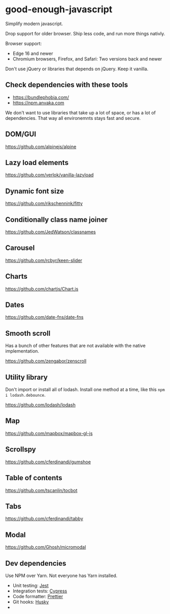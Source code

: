 # good-enough-javascript
Simplify modern javascript.

Drop support for older browser. Ship less code, and run more things nativly. 

Browser support:
* Edge 16 and newer
* Chromium browsers, Firefox, and Safari: Two versions back and newer

Don't use jQuery or libraries that depends on jQuery. Keep it vanilla.

## Check dependencies with these tools
* https://bundlephobia.com/
* https://npm.anvaka.com

We don't want to use libraries that take up a lot of space, or has a lot of dependencies. That way all environemnts stays fast and secure. 

## DOM/GUI
https://github.com/alpinejs/alpine

## Lazy load elements
https://github.com/verlok/vanilla-lazyload

## Dynamic font size
https://github.com/rikschennink/fitty

## Conditionally class name joiner
https://github.com/JedWatson/classnames

## Carousel
https://github.com/rcbyr/keen-slider

## Charts
https://github.com/chartjs/Chart.js

## Dates
https://github.com/date-fns/date-fns

## Smooth scroll
Has a bunch of other features that are not available with the native implementation.

https://github.com/zengabor/zenscroll

## Utility library
Don't import or install all of lodash. Install one method at a time, like this `npm i lodash.debounce`.

https://github.com/lodash/lodash

## Map
https://github.com/mapbox/mapbox-gl-js

## Scrollspy
https://github.com/cferdinandi/gumshoe

## Table of contents
https://github.com/tscanlin/tocbot

## Tabs
https://github.com/cferdinandi/tabby

## Modal
https://github.com/Ghosh/micromodal

## Dev dependencies

Use NPM over Yarn. Not everyone has Yarn installed. 

* Unit testing: [Jest](https://github.com/facebook/jest)
* Integration tests: [Cypress](https://github.com/cypress-io/cypress)
* Code formatter: [Prettier](https://github.com/prettier/prettier)
* Git hooks: [Husky](https://github.com/typicode/husky)
* 
